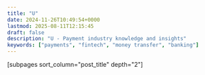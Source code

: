 ```yaml
---
title: "U"
date: 2024-11-26T10:49:54+0000
lastmod: 2025-08-11T12:15:45
draft: false
description: "U - Payment industry knowledge and insights"
keywords: ["payments", "fintech", "money transfer", "banking"]
---
```


[subpages sort_column="post_title" depth="2"]